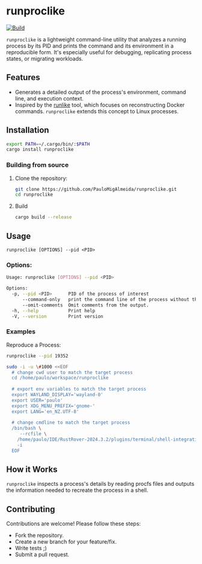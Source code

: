 # runproclike
[![Build](https://github.com/PauloMigAlmeida/runproclike/actions/workflows/rust.yml/badge.svg)](https://github.com/PauloMigAlmeida/runproclike/actions/workflows/rust.yml)

`runproclike` is a lightweight command-line utility that analyzes a running process by its PID and prints the command and its environment in a reproducible form. It's especially useful for debugging, replicating process states, or migrating workloads.

## Features

- Generates a detailed output of the process's environment, command line, and execution context.
- Inspired by the [runlike](https://github.com/lavie/runlike) tool, which focuses on reconstructing Docker commands. `runproclike` extends this concept to Linux processes.

## Installation

```bash
export PATH=~/.cargo/bin/:$PATH
cargo install runproclike
```

### Building from source
1. Clone the repository:
   ```bash
   git clone https://github.com/PauloMigAlmeida/runproclike.git
   cd runproclike
   ```
2. Build
   ```bash
   cargo build --release
   ```

## Usage

`runproclike [OPTIONS] --pid <PID>`

### Options:

```bash
Usage: runproclike [OPTIONS] --pid <PID>

Options:
  -p, --pid <PID>      PID of the process of interest
      --command-only   print the command line of the process without the path, cwd, env, etc.
      --omit-comments  Omit comments from the output.
  -h, --help           Print help
  -V, --version        Print version
```

### Examples

Reproduce a Process:

```bash
runproclike --pid 19352

sudo -i -u \#1000 <<EOF
  # change cwd user to match the target process
  cd /home/paulo/workspace/runproclike
  
  # export env variables to match the target process
  export WAYLAND_DISPLAY='wayland-0'
  export USER='paulo'
  export XDG_MENU_PREFIX='gnome-'
  export LANG='en_NZ.UTF-8'
  
  # change cmdline to match the target process
  /bin/bash \
     --rcfile \
    /home/paulo/IDE/RustRover-2024.3.2/plugins/terminal/shell-integrations/bash/bash-integration.bash \
    -i
  EOF
```

## How it Works

`runproclike` inspects a process's details by reading procfs files and outputs the information needed to recreate the process in a shell.

## Contributing

Contributions are welcome! Please follow these steps:

- Fork the repository.
- Create a new branch for your feature/fix.
- Write tests ;)
- Submit a pull request.